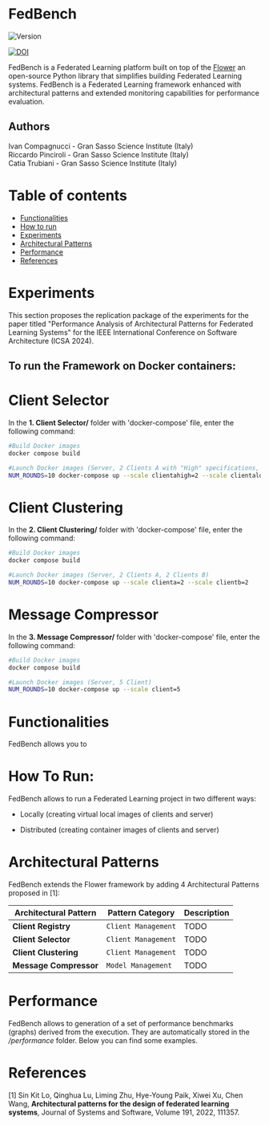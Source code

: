 # FedBench

<img src="https://img.shields.io/badge/version-1.0-green" alt="Version">

[![DOI](https://zenodo.org/badge/DOI/10.5281/zenodo.12671621.svg)](https://doi.org/10.5281/zenodo.12671621)

FedBench is a Federated Learning platform built on top of the [Flower](https://github.com/adap/flower) an open-source Python library that simplifies building Federated Learning systems.
FedBench is a Federated Learning framework enhanced with architectural patterns and extended monitoring capabilities for performance evaluation.

## Authors

Ivan Compagnucci - Gran Sasso Science Institute (Italy)<br/>
Riccardo Pinciroli - Gran Sasso Science Institute (Italy)<br/>
Catia Trubiani - Gran Sasso Science Institute (Italy)

# Table of contents
<!--ts-->
   * [Functionalities](#functionalities)
   * [How to run](#how-to-run)
   * [Experiments](#experiments)
   * [Architectural Patterns](#architecturalpatterns)
   * [Performance](#performance)
   * [References](#references)
   
# Experiments

This section proposes the replication package of the experiments for the paper titled "Performance Analysis of Architectural Patterns
for Federated Learning Systems" for the IEEE International Conference on Software Architecture (ICSA 2024).

## To run the Framework on Docker containers:

# Client Selector

In the __1. Client Selector/__ folder with 'docker-compose' file, enter the following command:

```bash
#Build Docker images
docker compose build

#Launch Docker images (Server, 2 Clients A with "High" specifications, 2 Client A with "Low" specifications
NUM_ROUNDS=10 docker-compose up --scale clientahigh=2 --scale clientalow=2
```

# Client Clustering

In the __2. Client Clustering/__ folder with 'docker-compose' file, enter the following command:

```bash
#Build Docker images
docker compose build

#Launch Docker images (Server, 2 Clients A, 2 Clients B)
NUM_ROUNDS=10 docker-compose up --scale clienta=2 --scale clientb=2
```

# Message Compressor

In the __3. Message Compressor/__ folder with 'docker-compose' file, enter the following command:

```bash
#Build Docker images
docker compose build

#Launch Docker images (Server, 5 Client)
NUM_ROUNDS=10 docker-compose up --scale client=5
```

# Functionalities

FedBench allows you to 

# How To Run:

FedBench allows to run a Federated Learning project in two different ways:

- Locally (creating virtual local images of clients and server)

- Distributed (creating container images of clients and server)

# Architectural Patterns

FedBench extends the Flower framework by adding 4 Architectural Patterns proposed in [1]:

| Architectural Pattern | Pattern Category | Description |
| --- | --- | --- | 
| **Client Registry** | `Client Management` | TODO |
| **Client Selector** | `Client Management` | TODO |
| **Client Clustering** | `Client Management` | TODO |
| **Message Compressor** | `Model Management` | TODO |

# Performance

FedBench allows to generation of a set of performance benchmarks (graphs) derived from the execution.
They are automatically stored in the _/performance_ folder. Below you can find some examples.



# References

[1] Sin Kit Lo, Qinghua Lu, Liming Zhu, Hye-Young Paik, Xiwei Xu, Chen Wang,
**Architectural patterns for the design of federated learning systems**,
Journal of Systems and Software, Volume 191, 2022, 111357.
